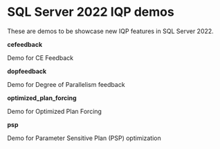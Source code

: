 # SQL Server 2022 IQP demos

These are demos to be showcase new IQP features in SQL Server 2022.

**cefeedback**

Demo for CE Feedback

**dopfeedback**

Demo for Degree of Parallelism feedback

**optimized_plan_forcing**

Demo for Optimized Plan Forcing

**psp**

Demo for Parameter Sensitive Plan (PSP) optimization
